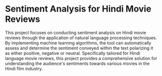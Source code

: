 # Sentiment Analysis for Hindi Movie Reviews

This project focuses on conducting sentiment analysis on Hindi movie reviews through the application of natural language processing techniques. By implementing machine learning algorithms, the tool can automatically assess and determine the sentiment conveyed within the text polarizing it as either positive, negative or neutral. Specifically tailored for Hindi language movie reviews, this project provides a comprehensive solution for understanding the audience's sentiments towards various movies in the Hindi film industry.
